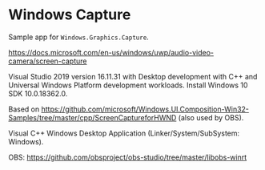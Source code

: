 Windows Capture
===============

Sample app for `Windows.Graphics.Capture`.

https://docs.microsoft.com/en-us/windows/uwp/audio-video-camera/screen-capture

Visual Studio 2019 version 16.11.31 with Desktop development with C++ and Universal Windows Platform development workloads. Install Windows 10 SDK 10.0.18362.0. 

Based on https://github.com/microsoft/Windows.UI.Composition-Win32-Samples/tree/master/cpp/ScreenCaptureforHWND (also used by OBS).

Visual C++ Windows Desktop Application (Linker/System/SubSystem: Windows).

OBS: https://github.com/obsproject/obs-studio/tree/master/libobs-winrt
